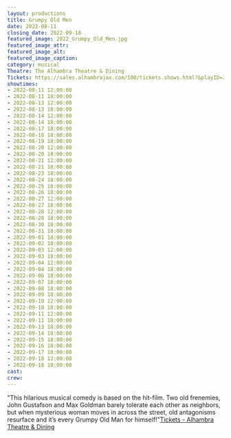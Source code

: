 ```yaml
---
layout: productions
title: Grumpy Old Men
date: 2022-08-11
closing_date: 2022-09-18
featured_image: 2022_Grumpy_Old_Men.jpg
featured_image_attr:
featured_image_alt:
featured_image_caption:
category: musical
Theatre: The Alhambra Theatre & Dining
Tickets: https://sales.alhambrajax.com/100/tickets.shows.html?&playID=394
showtimes:
- 2022-08-11 12:00:00
- 2022-08-11 18:00:00
- 2022-08-13 12:00:00
- 2022-08-13 18:00:00
- 2022-08-14 12:00:00
- 2022-08-14 18:00:00
- 2022-08-17 18:00:00
- 2022-08-18 18:00:00
- 2022-08-19 18:00:00
- 2022-08-20 12:00:00
- 2022-08-20 18:00:00
- 2022-08-21 12:00:00
- 2022-08-21 18:00:00
- 2022-08-23 18:00:00
- 2022-08-24 18:00:00
- 2022-08-25 18:00:00
- 2022-08-26 18:00:00
- 2022-08-27 12:00:00
- 2022-08-27 18:00:00
- 2022-08-28 12:00:00
- 2022-08-28 18:00:00
- 2022-08-30 18:00:00
- 2022-08-31 18:00:00
- 2022-09-01 18:00:00
- 2022-09-02 18:00:00
- 2022-09-03 12:00:00
- 2022-09-03 18:00:00
- 2022-09-04 12:00:00
- 2022-09-04 18:00:00
- 2022-09-06 18:00:00
- 2022-09-07 18:00:00
- 2022-09-08 18:00:00
- 2022-09-09 18:00:00
- 2022-09-10 12:00:00
- 2022-09-10 18:00:00
- 2022-09-11 12:00:00
- 2022-09-11 18:00:00
- 2022-09-13 18:00:00
- 2022-09-14 18:00:00
- 2022-09-15 18:00:00
- 2022-09-16 18:00:00
- 2022-09-17 18:00:00
- 2022-09-18 12:00:00
- 2022-09-18 18:00:00
cast:
crew:
---
```

"This hilarious musical comedy is based on the hit-film. Two old frenemies, John Gustafson and Max Goldman barely tolerate each other as neighbors, but when mysterious woman moves in across the street, old antagonisms resurface and it’s every Grumpy Old Man for himself!"[Tickets - Alhambra Theatre & Dining](https://www.alhambrajax.com/tickets/)
